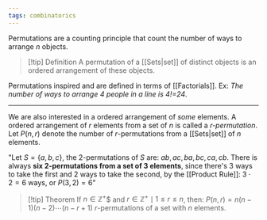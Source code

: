 ```yaml
---
tags: combinatorics
---
```

Permutations are a counting principle that count the number of ways to arrange $n$ objects.

> [!tip] Definition
> A permutation of a [[Sets|set]] of distinct objects is an ordered arrangement of these objects.

Permutations inspired and are defined in terms of [[Factorials]].
Ex: *The number of ways to arrange $4$ people in a line is $4!$=$24$*.
___
We are also interested in a ordered arrangement of *some* elements. A ordered arrangement of $r$ elements from a set of $n$ is called a *$r$-permutation*.
Let $P(n,r)$ denote the number of $r$-permutations from a [[Sets|set]] of $n$ elements.

"Let $S = \{a,b,c\}$, the $2$-permutations of $S$ are: $ab,ac,ba,bc,ca,cb$. There is always **six $2$-permutations from a set of $3$ elements**, since there's $3$ ways to take the first and $2$ ways to take the second, by the [[Product Rule]]: $3\cdot2=6$ ways, or $P(3,2)=6$"

>[!tip] Theorem
>If $n \in \mathbb{Z}^{+}$$ and $r\in \mathbb{Z}^{+} \mid 1 \le r \le n$, then:
>$P(n,r)=n(n-1)(n-2)\cdots(n-r+1)$ $r$-permutations of a set with $n$ elements.
>
